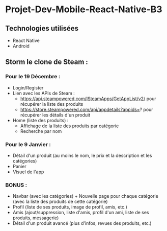 # Projet-Dev-Mobile-React-Native-B3

## Technologies utilisées
- React Native
- Android

## Storm le clone de Steam :
### Pour le 19 Décembre :
- Login/Register
- Lien avec les APIs de Steam : 
    - https://api.steampowered.com/ISteamApps/GetAppList/v2/ pour récupérer la liste des produits
    - https://store.steampowered.com/api/appdetails?appids=? pour récupérer les détails d'un produit
- Home (liste des produits) :
    - Affichage de la liste des produits par catégorie
    - Recherche par nom

### Pour le 9 Janvier :
- Détail d'un produit (au moins le nom, le prix et la description et les catégories)
- Panier
- Visuel de l'app

### BONUS :
- Navbar (avec les catégories) + Nouvelle page pour chaque catégorie (avec la liste des produits de cette catégorie)
- Profil (liste de ses produits, image de profil, amis, etc.)
- Amis (ajout/suppression, liste d'amis, profil d'un ami, liste de ses produits, messagerie)
- Détail d'un produit avancé (plus d'infos, revues des produits, etc.)